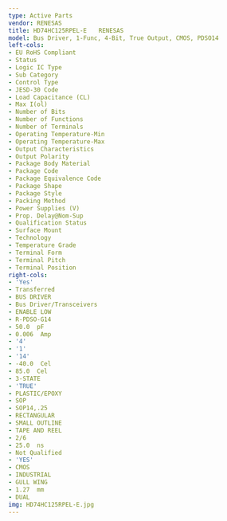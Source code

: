 ```yaml
---
type: Active Parts
vendor: RENESAS
title: HD74HC125RPEL-E　　RENESAS
model: Bus Driver, 1-Func, 4-Bit, True Output, CMOS, PDSO14
left-cols:
- EU RoHS Compliant
- Status
- Logic IC Type
- Sub Category
- Control Type
- JESD-30 Code
- Load Capacitance (CL)
- Max I(ol)
- Number of Bits
- Number of Functions
- Number of Terminals
- Operating Temperature-Min
- Operating Temperature-Max
- Output Characteristics
- Output Polarity
- Package Body Material
- Package Code
- Package Equivalence Code
- Package Shape
- Package Style
- Packing Method
- Power Supplies (V)
- Prop. Delay@Nom-Sup
- Qualification Status
- Surface Mount
- Technology
- Temperature Grade
- Terminal Form
- Terminal Pitch
- Terminal Position
right-cols:
- 'Yes'
- Transferred
- BUS DRIVER
- Bus Driver/Transceivers
- ENABLE LOW
- R-PDSO-G14
- 50.0  pF
- 0.006  Amp
- '4'
- '1'
- '14'
- -40.0  Cel
- 85.0  Cel
- 3-STATE
- 'TRUE'
- PLASTIC/EPOXY
- SOP
- SOP14,.25
- RECTANGULAR
- SMALL OUTLINE
- TAPE AND REEL
- 2/6
- 25.0  ns
- Not Qualified
- 'YES'
- CMOS
- INDUSTRIAL
- GULL WING
- 1.27  mm
- DUAL
img: HD74HC125RPEL-E.jpg
---
```

